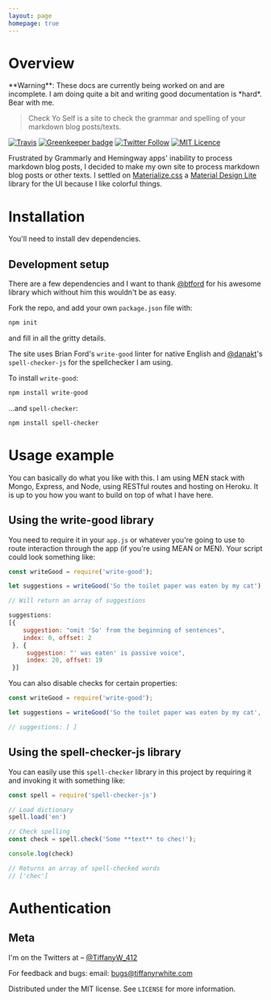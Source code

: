 ```yaml
---
layout: page
homepage: true
---
```


# Overview

<div class="alert alert-warning" markdown="1">
**Warning**: These docs are currently being worked on and are incomplete. I am doing quite a bit and writing good documentation is *hard*. Bear with me.
</div>

> Check Yo Self is  a site to check the grammar and spelling of your markdown blog posts/texts.

[![Travis](https://img.shields.io/travis/twhite96/checkyoself.svg)](https://travis-ci.org/twhite96/checkyoself)
[![Greenkeeper badge](https://badges.greenkeeper.io/twhite96/checkyoself.svg)](https://greenkeeper.io/)
[![Twitter Follow](https://img.shields.io/twitter/follow/TiffanyW_412.svg?style=social&label=Follow)](https://twitter.com/TiffanyW_412)
[![MIT Licence](https://badges.frapsoft.com/os/mit/mit.svg?v=103)](https://opensource.org/licenses/mit-license.php)

Frustrated by Grammarly and Hemingway apps' inability to process markdown blog posts, I decided to make my own site to process markdown blog posts or other texts. I settled on [Materialize.css](http://materializecss.com/) a [Material Design Lite](https://getmdl.io/index.html) library for the UI because I like colorful things.

# Installation

You'll need to install dev dependencies.


## Development setup

There are a few dependencies and I want to thank [@btford](https://github.com/btford) for his awesome library which without him this wouldn't be as easy.

Fork the repo, and add your own `package.json` file with:

```bash
npm init
```
and fill in all the gritty details.

The site uses Brian Ford's `write-good` linter for native English and [@danakt](https://github.com/danakt/spell-checker.js)'s `spell-checker-js` for the spellchecker I am using.

To install `write-good`:

```bash
npm install write-good
```
...and `spell-checker`:

```bash
npm install spell-checker
```

# Usage example

You can basically do what you like with this. I am using MEN stack with Mongo, Express, and Node, using RESTful routes and hosting on Heroku. It is up to you how you want to build on top of what I have here.

## Using the write-good library

You need to require it in your `app.js` or whatever you're going to use to route interaction through the app (if you're using MEAN or MEN). Your script could look something like:

```javascript
const writeGood = require('write-good');

let suggestions = writeGood('So the toilet paper was eaten by my cat');

// Will return an array of suggestions

suggestions:
[{
    suggestion: "omit 'So' from the beginning of sentences",
    index: 0, offset: 2
 }, {
     suggestion: "' was eaten' is passive voice",
     index: 20, offset: 19
 }]
```

You can also disable checks for certain properties:

```javascript
const writeGood = require('write-good');

let suggestions = writeGood('So the toilet paper was eaten by my cat', { passive: false });

// suggestions: [ ]
```

## Using the spell-checker-js library

You can easily use this `spell-checker` library in this project by requiring it and invoking it with something like:

```javascript
const spell = require('spell-checker-js')

// Load dictionary
spell.load('en')

// Check spelling
const check = spell.check('Some **text** to chec!');

console.log(check)

// Returns an array of spell-checked words
// ['chec']
```

# Authentication



## Meta

I'm on the Twitters at  – [@TiffanyW_412](https://twitter.com/TiffanyW_412)  

For feedback and bugs:
email: <bugs@tiffanyrwhite.com>

Distributed under the MIT license. See ``LICENSE`` for more information.

